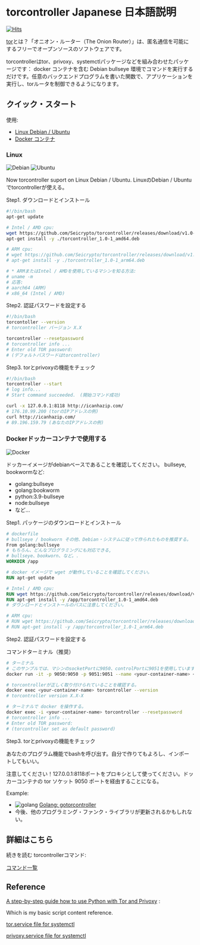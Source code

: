 # torcontroller Japanese 日本語説明

[![Hits](https://hits.seeyoufarm.com/api/count/incr/badge.svg?url=https%3A%2F%2Fgithub.com%2FSeicrypto%2Ftorcontroller&count_bg=%2379C83D&title_bg=%23555555&icon=&icon_color=%23E7E7E7&title=hits&edge_flat=false)](https://github.com/Seicrypto/torcontroller)

[tor](https://www.torproject.org/)とは？「オニオン・ルーター（The Onion Router）」は、匿名通信を可能にするフリーでオープンソースのソフトウェアです。

torcontrollerはtor、privoxy、systemctlパッケージなどを組み合わせたパッケージです： docker コンテナを含む Debian bullseye 環境でコマンドを実行するだけです。任意のバックエンドプログラムを書いた関数で、アプリケーションを実行し、torルータを制御できるようになります。

## クイック・スタート

使用:

* [Linux Debian / Ubuntu](#linux)
* [Docker コンテナ](#dockerドッカーコンテナで使用する)

### Linux

![Debian](https://img.shields.io/badge/Debian-A81D33?style=for-the-badge&logo=debian&logoColor=white) ![Ubuntu](https://img.shields.io/badge/Ubuntu-E95420?style=for-the-badge&logo=ubuntu&logoColor=white)

Now torcontroller suport on Linux Debian / Ubuntu.
LinuxのDebian / Ubuntuでtorcontrollerが使える。

Step1. ダウンロードとインストール

```bash
#!/bin/bash
apt-get update

# Intel / AMD cpu:
wget https://github.com/Seicrypto/torcontroller/releases/download/v1.0-1/torcontroller_1.0-1_amd64.deb
apt-get install -y ./torcontroller_1.0-1_amd64.deb

# ARM cpu:
# wget https://github.com/Seicrypto/torcontroller/releases/download/v1.0-1/torcontroller_1.0-1_arm64.deb
# apt-get install -y ./torcontroller_1.0-1_arm64.deb

# * ARMまたはIntel / AMDを使用しているマシンを知る方法:
# uname -m
# 応答:
# aarch64 (ARM)
# x86_64 (Intel / AMD)
```

Step2. 認証パスワードを設定する

```bash
#!/bin/bash
torcontoller --version
# torcontroller バージョン X.X

torcontroller --resetpassword
# torcontroller info ...
# Enter old TOR password:
# (デフォルトパスワードはtorcontroller)
```

Step3. torとprivoxyの機能をチェック

```bash
#!/bin/bash
torcontroller --start
# log info...
# Start command succeeded.　(開始コマンド成功)

curl -x 127.0.0.1:8118 http://icanhazip.com/
# 176.10.99.200 (torのIPアドレスの例)
curl http://icanhazip.com/
# 89.196.159.79 (あなたのIPアドレスの例)
```

### Dockerドッカーコンテナで使用する

 ![Docker](https://img.shields.io/badge/Docker-2CA5E0?style=for-the-badge&logo=docker&logoColor=white)

ドッカーイメージがdebianベースであることを確認してください。
bullseye, bookwormなど:

* golang:bullseye
* golang:bookworm
* python:3.9-bullseye
* node:bullseye
* など...

Step1. パッケージのダウンロードとインストール

```dockerfile
# dockerfile
# bullseye / bookworn その他、Debian・システムに従って作られたものを推奨する。
From golang:bullseye
# もちろん、どんなプログラミングにも対応できる,
# bullseye、bookworn、など。.
WORKDIR /app

# docker イメージで wget が動作していることを確認してください。
RUN apt-get update

# Intel / AMD cpu:
RUN wget https://github.com/Seicrypto/torcontroller/releases/download/v1.0-1/torcontroller_1.0-1_amd64.deb
RUN apt-get install -y /app/torcontroller_1.0-1_amd64.deb
# ダウンロードとインストールのパスに注意してください。

# ARM cpu:
# RUN wget https://github.com/Seicrypto/torcontroller/releases/download/v1.0-1/torcontroller_1.0-1_arm64.deb
# RUN apt-get install -y /app/torcontroller_1.0-1_arm64.deb
```

Step2. 認証パスワードを設定する

コマンドターミナル（推奨）

```bash
# ターミナル
# このサンプルでは、マシンのsocketPortに9050、controlPortに9051を使用しています。
docker run -it -p 9050:9050 -p 9051:9051 --name <your-container-name> <docker-image>

# torcontrollerが正しく取り付けられていることを確認する。
docker exec <your-container-name> torcontroller --version
# torcontroller version X.X-X

# ターミナルで docker を操作する。
docker exec -i <your-container-name> torcontroller --resetpassword
# torcontroller info ...
# Enter old TOR password:
# (torcontroller set as default password)
```

Step3. torとprivoxyの機能をチェック

あなたのプログラム機能でbashを呼び出す。自分で作りてもよろし、インポートしてもいい。

注意してください！127.0.0.1:8118ポートをプロキシとして使ってください。ドッカーコンテナの tor ソケット 9050 ポートを経由することになる。

Example:

* ![golang](https://img.shields.io/badge/Go-00ADD8?style=for-the-badge&logo=go&logoColor=white) [Golang: gotorcontroller](https://github.com/Seicrypto/gocontroller)
* 今後、他のプログラミング・ファンク・ライブラリが更新されるかもしれない。

## 詳細はこちら

続きを読む torcontrollerコマンド:

[コマンド一覧](./docs/commandListJP.md)

## Reference

[A step-by-step guide how to use Python with Tor and Privoxy](https://gist.github.com/DusanMadar/8d11026b7ce0bce6a67f7dd87b999f6b) :

Which is my basic script content reference.

[tor.service file for systemctl](https://gist.github.com/gtank/f6a8f99c70f682cd8d4acd6a4a9ee696)

[privoxy.service file for systemctl](https://alt.os.linux.mageia.narkive.com/D2i3xOYQ/privoxy-service-file-for-systemd)
